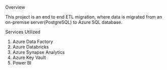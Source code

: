 Overview

This project is an end to end ETL migration, where data is migrated from an on-premise server(PostgreSQL) to Azure SQL database.

Services Utilized
1. Azure Data Factory
2. Azure Databricks
3. Azure Synapse Analytics
4. Azure Key Vault
5. Power BI
